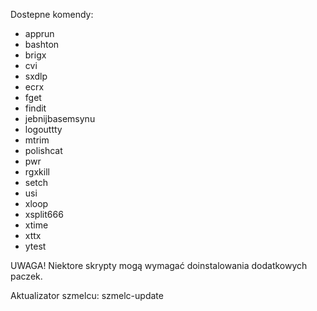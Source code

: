 Dostepne komendy:
- apprun
- bashton
- brigx
- cvi
- sxdlp
- ecrx
- fget
- findit
- jebnijbasemsynu
- logouttty
- mtrim
- polishcat
- pwr
- rgxkill
- setch
- usi
- xloop
- xsplit666
- xtime
- xttx
- ytest

 UWAGA! Niektore skrypty mogą wymagać doinstalowania dodatkowych paczek.
 
 Aktualizator szmelcu: szmelc-update
